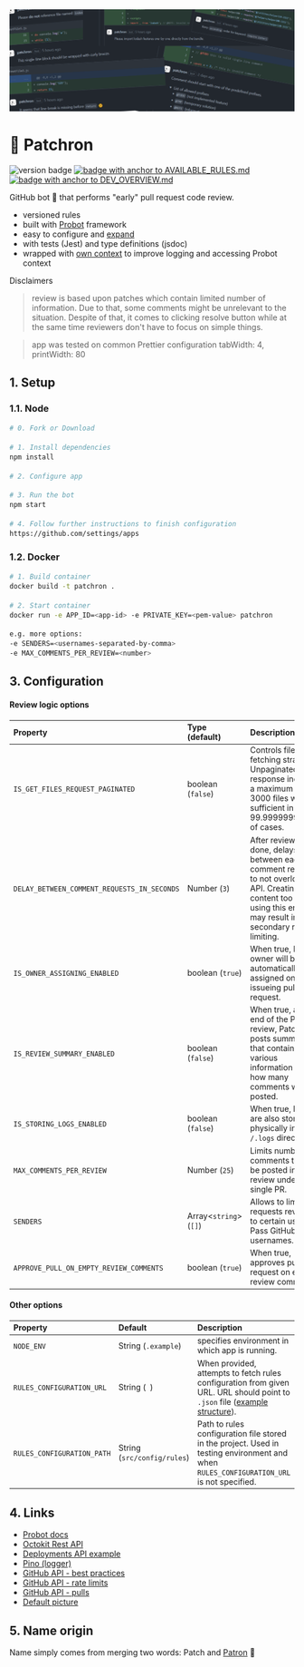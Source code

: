 <img src="./.github/images/banner.png" alt="banner image">

# 🐶 Patchron

<p>
<img src="https://img.shields.io/badge/1.1.1-ffa06b" alt="version badge"/>
<a href="./.github/AVAILABLE_RULES.md" target="_blank">
    <img src="https://img.shields.io/badge/--%3E%20List%20of%20available%20rules%20%3C---65f9a0" alt="badge with anchor to AVAILABLE_RULES.md"/>
</a> <a href="./.github/DEV_OVERVIEW.md" target="_blank">
    <img src="https://img.shields.io/badge/--%3E%20For%20Developer%20%3C---a175e8" alt="badge with anchor to DEV_OVERVIEW.md "/>
</a>
</p>

<p align="justify">
GitHub bot 🤖 that performs "early" pull request code review. 
</p>

-   versioned rules
-   built with [Probot](https://probot.github.io/docs/) framework
-   easy to configure and [expand](./.github/DEV_OVERVIEW.md)
-   with tests (Jest) and type definitions (jsdoc)
-   wrapped with [own context](./src/builders/PatchronContext.js) to improve logging and accessing Probot context

Disclaimers

> review is based upon patches which contain limited number of information. Due to that, some comments might be unrelevant to the situation. Despite of that, it comes to clicking resolve button while at the same time reviewers don't have to focus on simple things.

> app was tested on common Prettier configuration tabWidth: 4, printWidth: 80

## 1. Setup

### 1.1. Node

```sh
# 0. Fork or Download

# 1. Install dependencies
npm install

# 2. Configure app

# 3. Run the bot
npm start

# 4. Follow further instructions to finish configuration
https://github.com/settings/apps

```

### 1.2. Docker

```sh
# 1. Build container
docker build -t patchron .

# 2. Start container
docker run -e APP_ID=<app-id> -e PRIVATE_KEY=<pem-value> patchron

e.g. more options:
-e SENDERS=<usernames-separated-by-comma>
-e MAX_COMMENTS_PER_REVIEW=<number>
```

## 3. Configuration

#### Review logic options

| Property                                    | Type (default)               | Description                                                                                                                                                                 |
| :------------------------------------------ | :--------------------------- | :-------------------------------------------------------------------------------------------------------------------------------------------------------------------------- |
| `IS_GET_FILES_REQUEST_PAGINATED`            | boolean (`false`)            | Controls files fetching strategy. Unpaginated response includes a maximum of 3000 files which is sufficient in 99.9999999999% of cases.                                     |
| `DELAY_BETWEEN_COMMENT_REQUESTS_IN_SECONDS` | Number (`3`)                 | After review is done, delays time between each comment request to not overload API. Creating content too quickly using this endpoint may result in secondary rate limiting. |
| `IS_OWNER_ASSIGNING_ENABLED`                | boolean (`true`)             | When true, PR owner will be automatically assigned on issueing pull request.                                                                                                |
| `IS_REVIEW_SUMMARY_ENABLED`                 | boolean (`false`)            | When true, at the end of the PR review, Patchron posts summary that contains various information e.g. how many comments were posted.                                        |
| `IS_STORING_LOGS_ENABLED`                   | boolean (`false`)            | When true, logs are also stored physically in `/.logs` directory.                                                                                                           |
| `MAX_COMMENTS_PER_REVIEW`                   | Number (`25`)                | Limits number of comments that can be posted in single review under single PR.                                                                                              |
| `SENDERS`                                   | Array&lt;`string`&gt; (`[]`) | Allows to limit pull requests reviews to certain users. Pass GitHub usernames.                                                                                              |
| `APPROVE_PULL_ON_EMPTY_REVIEW_COMMENTS`     | boolean (`true`)             | When true, approves pull request on empty review comments.                                                                                                                  |

#### Other options

| Property                   | Default                     | Description                                                                                                                                           |
| :------------------------- | :-------------------------- | :---------------------------------------------------------------------------------------------------------------------------------------------------- |
| `NODE_ENV`                 | String (`.example`)         | specifies environment in which app is running.                                                                                                        |
| `RULES_CONFIGURATION_URL`  | String (` `)                | When provided, attempts to fetch rules configuration from given URL. URL should point to `.json` file ([example structure](./src/config/rules.json)). |
| `RULES_CONFIGURATION_PATH` | String (`src/config/rules`) | Path to rules configuration file stored in the project. Used in testing environment and when `RULES_CONFIGURATION_URL` is not specified.              |

## 4. Links

-   [Probot docs](https://probot.github.io/docs/)
-   [Octokit Rest API](https://octokit.github.io/rest.js)
-   [Deployments API example](https://developer.github.com/v3/repos/deployments/)
-   [Pino (logger)](https://getpino.io/#/)
-   [GitHub API - best practices](https://docs.github.com/en/rest/guides/best-practices-for-integrators)
-   [GitHub API - rate limits](https://docs.github.com/en/developers/apps/building-github-apps/rate-limits-for-github-apps)
-   [GitHub API - pulls](https://docs.github.com/en/rest/reference/pulls)
-   [Default picture](https://pixabay.com/vectors/dog-pet-hound-black-eye-animal-151123/)

## 5. Name origin

Name simply comes from merging two words: Patch and [Patron](<https://en.wikipedia.org/wiki/Patron_(dog)>) 🐶
